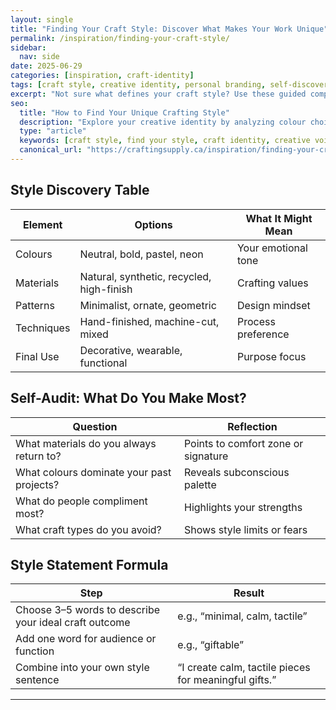 ```yaml
---
layout: single
title: "Finding Your Craft Style: Discover What Makes Your Work Unique"
permalink: /inspiration/finding-your-craft-style/
sidebar:
  nav: side
date: 2025-06-29
categories: [inspiration, craft-identity]
tags: [craft style, creative identity, personal branding, self-discovery]
excerpt: "Not sure what defines your craft style? Use these guided comparisons and self-audits to uncover your unique aesthetic and creative voice."
seo:
  title: "How to Find Your Unique Crafting Style"
  description: "Explore your creative identity by analyzing colour choices, material preferences, and technique habits. Find your signature craft style."
  type: "article"
  keywords: [craft style, find your style, craft identity, creative voice]
  canonical_url: "https://craftingsupply.ca/inspiration/finding-your-craft-style/"
---
```


## Style Discovery Table

| Element | Options | What It Might Mean |
|--------|---------|---------------------|
| Colours | Neutral, bold, pastel, neon | Your emotional tone |
| Materials | Natural, synthetic, recycled, high-finish | Crafting values |
| Patterns | Minimalist, ornate, geometric | Design mindset |
| Techniques | Hand-finished, machine-cut, mixed | Process preference |
| Final Use | Decorative, wearable, functional | Purpose focus |

## Self-Audit: What Do You Make Most?

| Question | Reflection |
|---------|------------|
| What materials do you always return to? | Points to comfort zone or signature |
| What colours dominate your past projects? | Reveals subconscious palette |
| What do people compliment most? | Highlights your strengths |
| What craft types do you avoid? | Shows style limits or fears |

## Style Statement Formula

| Step | Result |
|------|--------|
| Choose 3–5 words to describe your ideal craft outcome | e.g., “minimal, calm, tactile” |
| Add one word for audience or function | e.g., “giftable” |
| Combine into your own style sentence | “I create calm, tactile pieces for meaningful gifts.” |

---
